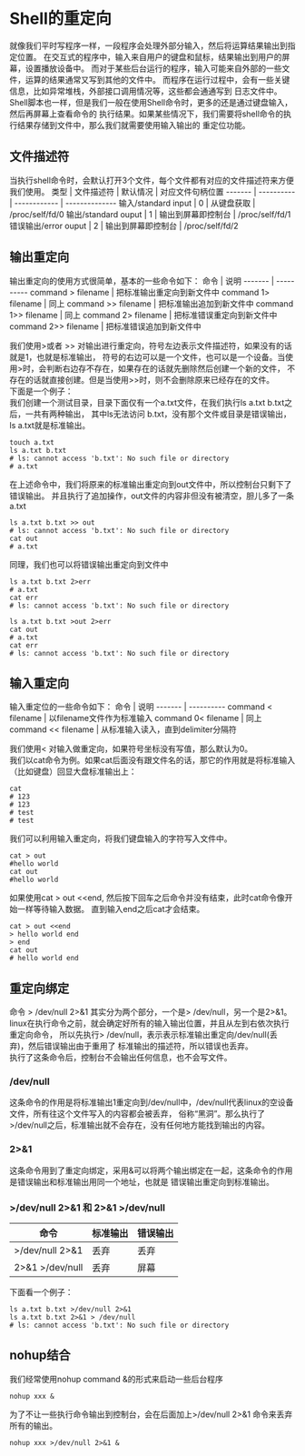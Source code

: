 # Shell的重定向
就像我们平时写程序一样，一段程序会处理外部分输入，然后将运算结果输出到指定位置。
在交互式的程序中，输入来自用户的键盘和鼠标，结果输出到用户的屏幕，设置播放设备中。
而对于某些后台运行的程序，输入可能来自外部的一些文件，运算的结果通常又写到其他的文件中。
而程序在运行过程中，会有一些关键信息，比如异常堆栈，外部接口调用情况等，这些都会通通写到
日志文件中。  
Shell脚本也一样，但是我们一般在使用Shell命令时，更多的还是通过键盘输入，然后再屏幕上查看命令的
执行结果。如果某些情况下，我们需要将shell命令的执行结果存储到文件中，那么我们就需要使用输入输出的
重定位功能。  
## 文件描述符
当执行shell命令时，会默认打开3个文件，每个文件都有对应的文件描述符来方便我们使用。
类型    | 文件描述符   |   默认情况    |   对应文件句柄位置
------- | ---------- | ------------ | --------------
输入/standard input    |   0         | 从键盘获取      |   /proc/self/fd/0
输出/standard ouput    |   1         | 输出到屏幕即控制台      |   /proc/self/fd/1
错误输出/error ouput    |   2         | 输出到屏幕即控制台      |   /proc/self/fd/2

## 输出重定向
输出重定向的使用方式很简单，基本的一些命令如下：
命令    | 说明 
------- | ---------- 
command > filename    |   把标准输出重定向到新文件中
command 1> filename    |   同上
command >> filename    |   把标准输出追加到新文件中
command 1>> filename    |   同上
command 2> filename    |   把标准错误重定向到新文件中
command 2>> filename    |   把标准错误追加到新文件中 

我们使用>或者 >> 对输出进行重定向，符号左边表示文件描述符，如果没有的话就是1，也就是标准输出，
符号的右边可以是一个文件，也可以是一个设备。当使用>时，会判断右边存不存在，如果存在的话就先删除然后创建一个新的文件，
不存在的话就直接创建。但是当使用>>时，则不会删除原来已经存在的文件。  
下面是一个例子：  
我们创建一个测试目录，目录下面仅有一个a.txt文件，在我们执行ls a.txt b.txt之后，一共有两种输出，
其中ls无法访问 b.txt，没有那个文件或目录是错误输出，ls a.txt就是标准输出。
``` shell
touch a.txt
ls a.txt b.txt
# ls: cannot access 'b.txt': No such file or directory
# a.txt
```
在上述命令中，我们将原来的标准输出重定向到out文件中，所以控制台只剩下了错误输出。
并且执行了追加操作，out文件的内容非但没有被清空，胆儿多了一条a.txt
``` shell
ls a.txt b.txt >> out
# ls: cannot access 'b.txt': No such file or directory
cat out
# a.txt
```
同理，我们也可以将错误输出重定向到文件中
``` shell
ls a.txt b.txt 2>err
# a.txt
cat err
# ls: cannot access 'b.txt': No such file or directory

ls a.txt b.txt >out 2>err
cat out
# a.txt
cat err
# ls: cannot access 'b.txt': No such file or directory
```
## 输入重定向
输入重定位的一些命令如下：
命令    | 说明 
------- | ---------- 
command < filename    |   以filename文件作为标准输入
command 0< filename    |   同上
command << filename    |   从标准输入读入，直到delimiter分隔符

我们使用< 对输入做重定向，如果符号坐标没有写值，那么默认为0。  
我们以cat命令为例。如果cat后面没有跟文件名的话，那它的作用就是将标准输入（比如键盘）回显大盘标准输出上：
``` shell
cat
# 123
# 123
# test
# test
```
我们可以利用输入重定向，将我们键盘输入的字符写入文件中。
``` shell
cat > out
#hello world
cat out
#hello world
```
如果使用cat > out <<end, 然后按下回车之后命令并没有结束，此时cat命令像开始一样等待输入数据。
直到输入end之后cat才会结束。
``` shell
cat > out <<end
> hello world end
> end
cat out
# hello world end
```
## 重定向绑定
命令 > /dev/null 2>&1 其实分为两个部分，一个是> /dev/null，另一个是2>&1。  
linux在执行命令之前，就会确定好所有的输入输出位置，并且从左到右依次执行重定向命令，
所以先执行> /dev/null，表示表示标准输出重定向/dev/null(丢弃)，然后错误输出由于重用了
标准输出的描述符，所以错误也丢弃。  
执行了这条命令后，控制台不会输出任何信息，也不会写文件。  
### /dev/null
这条命令的作用是将标准输出1重定向到/dev/null中，/dev/null代表linux的空设备文件，所有往这个文件写入的内容都会被丢弃，
俗称“黑洞”。那么执行了>/dev/null之后，标准输出就不会存在，没有任何地方能找到输出的内容。  
### 2>&1
这条命令用到了重定向绑定，采用&可以将两个输出绑定在一起，这条命令的作用是错误输出和标准输出用同一个地址，也就是
错误输出重定向到标准输出。
### >/dev/null 2>&1 和 2>&1 >/dev/null

命令    | 标准输出  | 错误输出  
------- | ---------- | ----------   
    >/dev/null 2>&1    |   丢弃 |   丢弃  
    2>&1 >/dev/null    |   丢弃 |   屏幕  

 下面看一个例子：
 ``` shell
ls a.txt b.txt >/dev/null 2>&1
ls a.txt b.txt 2>&1 > /dev/null
# ls: cannot access 'b.txt': No such file or directory
```
## nohup结合
我们经常使用nohup command &的形式来启动一些后台程序
``` shell
nohup xxx &
```
为了不让一些执行命令输出到控制台，会在后面加上>/dev/null 2>&1 命令来丢弃所有的输出。
``` shell
nohup xxx >/dev/null 2>&1 &
```